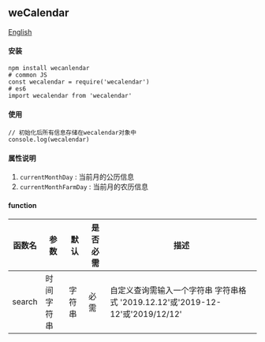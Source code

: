## weCalendar

[English](./README.md 'English')

#### 安装
```SHELL
npm install wecanlendar
# common JS
const wecalendar = require('wecalendar')
# es6
import wecalendar from 'wecalendar'
```

#### 使用
```JS
// 初始化后所有信息存储在wecalendar对象中
console.log(wecalendar)
```

#### 属性说明
1. `currentMonthDay` : 当前月的公历信息
1. `currentMonthFarmDay` : 当前月的农历信息

#### function

函数名|参数|默认|是否必需|描述|
--|--|--|--|--|
search|时间字符串|字符串|必需|自定义查询需输入一个字符串 字符串格式 '2019.12.12'或'2019-12-12'或'2019/12/12'|
